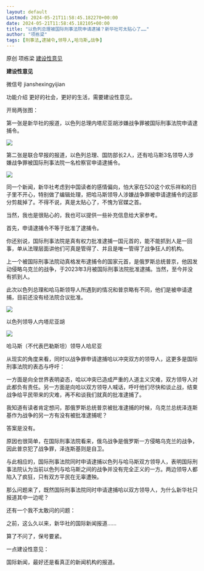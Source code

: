 ```yaml
---
layout: default
Lastmod: 2024-05-21T11:58:45.182270+00:00
date: 2024-05-21T11:58:45.182105+00:00
title: "以色列总理被国际刑事法院申请逮捕？新华社可太贴心了……"
author: "项栋梁"
tags: [刑事法,逮捕令,领导人,哈马斯,战争]
---
```


原创 项栋梁 [建设性意见](javascript:void(0);)

**建设性意见** 

微信号 jianshexingyijian

功能介绍 更好的社会，更好的生活，需要建设性意见。

开局两张图：

第一张是新华社的报道，以色列总理内塔尼亚胡涉嫌战争罪被国际刑事法院申请逮捕令。

![](https://images.weserv.nl/?url=https%3A//mmbiz.qpic.cn/mmbiz_jpg/qEicyZDQUnDHoTU8oA8tpib7CDD6He7fSYQOG6jmGJu9yQfgcBA88J2pCuDXtfBNW5pKRcVDp5sYYVDsrsnM1d3Q/640%3Fwx_fmt%3Djpeg)

第二张是联合早报的报道，以色列总理、国防部长2人，还有哈马斯3名领导人涉嫌战争罪被国际刑事法院一名检察官申请逮捕令。

![](https://images.weserv.nl/?url=https%3A//mmbiz.qpic.cn/mmbiz_jpg/qEicyZDQUnDHoTU8oA8tpib7CDD6He7fSYBncTwX7TYicVacDWaZO5TYIXuQF37INfibvNxyjI2ttwLf8JcBjDMialA/640%3Fwx_fmt%3Djpeg)

  

同一个新闻，新华社考虑到中国读者的感情偏向，怕大家在520这个欢乐祥和的日子里不开心，特别做了编辑处理，把哈马斯领导人涉嫌战争罪被申请逮捕令的这部分剪裁掉了。不得不说，真是太贴心了，不愧为官媒之首。

  

当然，我也是很贴心的，我也可以提供一些补充信息给大家参考。

  

首先，申请逮捕令不等于批准了逮捕令。

  

你还别说，国际刑事法院是真有权力批准逮捕一国元首的，能不能抓到人是一回事，单从法理层面讲他们可真是管得了、并且是唯一管得了战争狂人的机构。

  

上一个被国际刑事法院动真格发布逮捕令的国家元首，是俄罗斯总统普京，他因发动侵略乌克兰的战争，于2023年3月被国际刑事法院批准逮捕。当然，至今并没有抓到人。

  

此次以色列总理和哈马斯领导人所遇到的情况和普京略有不同，他们是被申请逮捕，目前还没有经法院合议批准。

  

![](https://images.weserv.nl/?url=https%3A//mmbiz.qpic.cn/mmbiz_jpg/qEicyZDQUnDHoTU8oA8tpib7CDD6He7fSYUIANYFRJhgY63zDTKiaXianHFnbpEKyU54s91n3uoklg8BIQgOausTOQ/640%3Fwx_fmt%3Djpeg)

以色列领导人内塔尼亚胡

  

![](https://images.weserv.nl/?url=https%3A//mmbiz.qpic.cn/mmbiz_jpg/qEicyZDQUnDHoTU8oA8tpib7CDD6He7fSYJAEbx1ia8ZQ7C2xLR3yPmNab5EffNmic1Bjib1oKNicUV7GmJm8w2D7AzQ/640%3Fwx_fmt%3Djpeg)

哈马斯（不代表巴勒斯坦）领导人哈尼亚

从现实的角度来看，同时以战争罪申请逮捕哈以冲突双方的领导人，这更多是国际刑事法院的表态与呼吁：

  

一方面是向全世界表明姿态，哈以冲突已造成严重的人道主义灾难，双方领导人对此都负有责任。另一方面是向哈以双方领导人喊话，呼吁他们尽快和谈止战，结束战争给平民带来的灾难，再不和谈我们就真的批准逮捕了。

  

我知道有读者肯定想问，那俄罗斯总统普京被批准逮捕的时候，乌克兰总统泽连斯基作为战争的另一方有没有被批准逮捕呢？

  

答案是没有。

  

原因也很简单，在国际刑事法院看来，俄乌战争是俄罗斯一方侵略乌克兰的战争，因此普京犯了战争罪，泽连斯基则是自卫。

  

与此相应的，国际刑事法院同时申请逮捕以色列与哈马斯双方领导人，表明国际刑事法院认为当前以色列与哈马斯之间的战争并没有完全正义的一方。两边领导人都陷入了疯狂，只有双方平民在无辜遭殃。

  

那么问题来了，既然国际刑事法院同时申请逮捕哈以双方领导人，为什么新华社只报道其中一边呢？

  

还有一个我不太敢问的问题：

  

之前，这么久以来，新华社的国际新闻报道……

  

算了不问了，保号要紧。

  

  

一点建设性意见：

  

国际新闻，最好还是看真正的新闻机构的报道。

